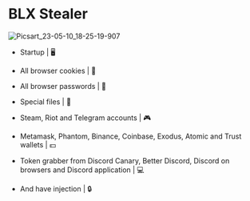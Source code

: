 # BLX Stealer

![Picsart_23-05-10_18-25-19-907](https://github.com/blxstealer/BLX-Stealer/assets/71230025/b5113895-17c0-4f44-a1d0-18ab2ee5a53b)


- Startup | 🖥️

- All browser cookies | 🍪

- All browser passwords | 📄

- Special files | 📂

- Steam, Riot and Telegram accounts | 🎮

- Metamask, Phantom, Binance, Coinbase, Exodus, Atomic and Trust wallets | 💵

- Token grabber from Discord Canary, Better Discord, Discord on browsers and Discord application | 💻

- And have injection | 🔒

